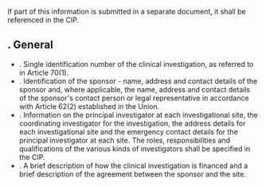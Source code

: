 If  part  of  this  information  is  submitted  in  a  separate  document,  it shall be referenced in the CIP.
## . General
- . Single identification number of the clinical investigation, as referred to in Article 70(1).
- . Identification  of  the  sponsor  -  name,  address  and  contact  details  of  the  sponsor  and,  where  applicable,  the name,  address  and  contact  details  of  the  sponsor's  contact  person  or  legal  representative  in  accordance  with Article 62(2) established in the Union.
- . Information  on  the  principal  investigator  at  each  investigational  site,  the  coordinating  investigator  for  the investigation,  the  address  details  for  each  investigational  site  and  the  emergency contact  details  for  the  principal investigator  at  each  site.  The  roles,  responsibilities  and  qualifications  of  the  various  kinds  of  investigators  shall be specified in the CIP.
- . A  brief  description  of  how  the  clinical  investigation  is  financed  and  a  brief  description  of  the  agreement between the sponsor and the site.
